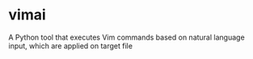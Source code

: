 # vimai
A Python tool that executes Vim commands based on natural language input, which are applied on target file
